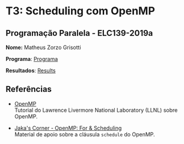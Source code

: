 # T3: Scheduling com OpenMP


## Programação Paralela - ELC139-2019a

**Nome:** Matheus Zorzo Grisotti

**Programa**: [Programa](/trabalhos/t3/OpenMPDemoABC.cpp)

**Resultados**: [Results](/trabalhos/t3/Output)


  ## Referências

- [OpenMP](https://computing.llnl.gov/tutorials/openMP/)  
  Tutorial do Lawrence Livermore National Laboratory (LLNL) sobre OpenMP.

- [Jaka's Corner - OpenMP: For & Scheduling](http://jakascorner.com/blog/2016/06/omp-for-scheduling.html)  
  Material de apoio sobre a cláusula ```schedule``` do OpenMP.
